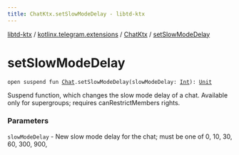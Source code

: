 ```yaml
---
title: ChatKtx.setSlowModeDelay - libtd-ktx
---
```


[libtd-ktx](../../index.html) / [kotlinx.telegram.extensions](../index.html) / [ChatKtx](index.html) / [setSlowModeDelay](./set-slow-mode-delay.html)

# setSlowModeDelay

`open suspend fun `[`Chat`](https://tdlibx.github.io/td/docs/org/drinkless/td/libcore/telegram/TdApi/Chat.html)`.setSlowModeDelay(slowModeDelay: `[`Int`](https://kotlinlang.org/api/latest/jvm/stdlib/kotlin/-int/index.html)`): `[`Unit`](https://kotlinlang.org/api/latest/jvm/stdlib/kotlin/-unit/index.html)

Suspend function, which changes the slow mode delay of a chat. Available only for supergroups;
requires canRestrictMembers rights.

### Parameters

`slowModeDelay` - New slow mode delay for the chat; must be one of 0, 10, 30, 60, 300, 900,